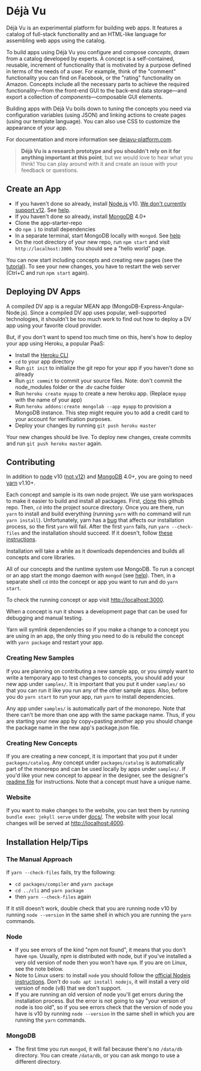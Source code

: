 # Déjà Vu

Déjà Vu is an experimental platform for building web apps.
It features a catalog of full-stack functionality and an HTML-like language for
assembling web apps using the catalog.

To build apps using Déjà Vu you configure and compose *concepts*, drawn from a catalog
developed by experts. A concept is a self-contained,
reusable, increment of functionality that is motivated by a purpose defined in
terms of the needs of a user. For example, think of the "comment" functionality
you can find on Facebook, or the "rating" functionality on Amazon.
Concepts include all the necessary parts to achieve the required
functionality&mdash;from the front-end GUI to the back-end data
storage&mdash;and export a collection of *components*&mdash;composable GUI elements.

Building apps with Déjà Vu boils down to tuning the concepts you need via
configuration variables (using JSON) and linking actions to create pages (using
our template language). You can also use CSS to customize the appearance of your
app.

For documentation and more information see
[dejavu-platform.com](https://dejavu-platform.com).

> **Déjà Vu is a research prototype and you shouldn't rely on it for anything
> important at this point**, but we would love to hear what you think!
> You can play around with it and create an issue with your feedback or
> questions.


## Create an App

- If you haven't done so already, install [Node.js](https://nodejs.org) v10.
  [We don't currently support v12](https://github.com/spderosso/deja-vu/issues/352). See [help](#installation-helptips).
- If you haven't done so already, install [MongoDB](https://www.mongodb.com/) 4.0+
- Clone the app-starter-repo
- do `npm i` to install dependencies
- In a separate terminal, start MongoDB locally with `mongod`. See [help](#mongodb)
- On the root directory of your new repo, run `npm start` and visit
`http://localhost:3000`.
You should see a "hello world" page.

You can now start including concepts and creating new pages (see the [tutorial](docs/tutorial.md)). To see your new changes, you have to restart the web
server (Ctrl+C and run `npm start` again).


## Deploying DV Apps

A compiled DV app is a regular MEAN app
(MongoDB-Express-Angular-Node.js). Since a compiled DV app uses popular,
well-supported technologies, it shouldn't be too much work to find out
how to deploy a DV app using your favorite cloud provider.

But, if you don't want to spend too much time on this,
here's how to deploy your app using
Heroku, a popular PaaS:

- Install the [Heroku CLI](https://devcenter.heroku.com/articles/heroku-cli)
- `cd` to your app directory
- Run `git init` to initialize the git repo for your app if you haven't done so already
- Run `git commit` to commit your source files. Note: don't commit the node_modules folder or the .dv cache folder
- Run `heroku create myapp` to create a new heroku app. (Replace `myapp` with the name of your app)
- Run `heroku addons:create mongolab --app myapp` to provision a MongoDB instance.
  This step might require you to add a credit card to your account for
  verification purposes.
- Deploy your changes by running `git push heroku master`

Your new changes should be live. To deploy new changes,
create commits and run `git push heroku master` again.


## Contributing

In addition to [node](https://nodejs.org) v10 ([not v12](https://github.com/spderosso/deja-vu/issues/352)) and [MongoDB](https://www.mongodb.com/) 4.0+, you are going to need [yarn](https://yarnpkg.com) v1.10+.

Each concept and sample is its own node project. We use yarn workspaces to make
it easier to build and install all packages. First,
[clone](https://help.github.com/en/articles/cloning-a-repository) this github repo.
Then, `cd` into the project source directory. 
Once you are there, run `yarn` to install and build everything
(running `yarn` with no command will run `yarn install`).
Unfortunately, yarn has a [bug](https://github.com/yarnpkg/yarn/issues/3421) that
affects our installation process, so the first `yarn` will fail. After
the first `yarn` fails, run `yarn --check-files` and the installation should
succeed.
If it doesn't, follow [these instructions](#the-manual-approach).

Installation will take a while as it downloads dependencies and builds all
concepts and core libraries.

All of our concepts and the runtime system use MongoDB.
To run a concept or an app start the mongo daemon with `mongod` (see [help](#mongodb)). Then,
in a separate shell `cd` into the concept or app you want to run and do `yarn start`.

To check the running concept or app visit [http://localhost:3000](http://localhost:3000).

When a concept is run it shows a development page that can be used for debugging and manual
testing.

Yarn will symlink dependencies so if you make a change to a concept you are using
in an app, the only thing you need to do is rebuild the concept with
`yarn package` and restart your app.

### Creating New Samples

If you are planning on contributing a new sample app, or you simply want to write
a temporary app to test changes to concepts, you should add your new app under `samples/`.
It is important that you put it under `samples/` so that you can run it like
you run any of the other sample apps. Also, before you do `yarn start`
to run your app, run `yarn` to install dependencies.

Any app under `samples/` is automatically part of the monorepo. Note that there can't
be more than one app with the same package name. Thus, if you are starting your
new app by copy+pasting another app you should change the package name in the
new app's package.json file.

### Creating New Concepts

If you are creating a new concept, it is important that you put it under
`packages/catalog`. Any concept under `packages/catalog` is automatically
part of the monorepo and can be used locally by apps under `samples/`.
If you'd like your new concept to appear in the designer, see the
designer's [readme file](https://github.com/spderosso/deja-vu/tree/master/designer#how-to-add-a-concept)
for instructions.
Note that a concept must have a unique name.

### Website

If you want to make changes to the website, you can test them by
running `bundle exec jekyll serve` under
[docs/](https://github.com/spderosso/deja-vu/tree/master/docs).
The website with your local changes will be served at
[http://localhost:4000](http://localhost:4000).

## Installation Help/Tips

### The Manual Approach

If `yarn --check-files` fails, try the following:
- `cd packages/compiler` and `yarn package`
- `cd ../cli` and `yarn package`
- then `yarn --check-files` again

If it still doesn't work, double check that you are running node v10
by running `node --version` in the same shell in which you are running
the `yarn` commands.

### Node

- If you see errors of the kind "npm not found", it means
that you don't have `npm`. Usually, npm is distributed with node, but if you've installed
a very old version of node then you won't have `npm`. If you are on Linux, see the note
below.
- Note to Linux users: to install `node` you should follow the
[official Nodejs instructions](https://nodejs.org/en/download/package-manager/).
Don't do `sudo apt install nodejs`, it will install a very old version of node (v8)
that we don't support.
- If you are running an old version of node you'll get errors during the installation
process. But the error is not going to say "your version of node is too old", so if
you see errors check that the version of node you have is v10 by running
`node --version` in the same shell in which you are running the `yarn` commands.

### MongoDB

- The first time you run `mongod`, it will fail because there's no
`/data/db` directory. You can create `/data/db`, or you can ask mongo to use
a different directory.
